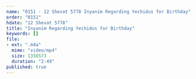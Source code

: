 ```yaml
---
name: "0151 - 12 Shevat 5778 Inyanim Regarding Yechidus for Birthday"
order: "0151"
hdate: "12 Shevat 5778"
title: "Inyanim Regarding Yechidus for Birthday"
keywords: []
file:
- ext: ".m4a"
  mime: "video/mp4"
  size: 1358573
  duration: "2:49"
published: true
---
```


